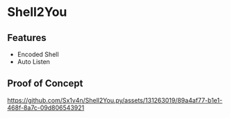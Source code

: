 # Shell2You

## Features
- Encoded Shell
- Auto Listen
## Proof of Concept
https://github.com/Sx1v4n/Shell2You.py/assets/131263019/89a4af77-b1e1-468f-8a7c-09d806543921

